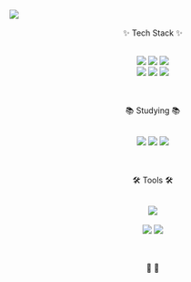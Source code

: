 ### <img src="https://capsule-render.vercel.app/api?type=cylinder&color=auto&height=300&section=header&animation=fadeIn&text=Hi,Hello%20dsad233%20GitHub&fontSize=30" />

<p align="center"> ✨ Tech Stack ✨ </p>

<br>

<div align="center">
<img src="https://img.shields.io/badge/html5-%23E34F26.svg?style=for-the-badge&logo=html5&logoColor=white" />
<img src="https://img.shields.io/badge/css3-%231572B6.svg?style=for-the-badge&logo=css3&logoColor=white" />
<img src="https://img.shields.io/badge/javascript-%23323330.svg?style=for-the-badge&logo=javascript&logoColor=%23F7DF1E" />
</div>

<div align="center">
<img src="https://img.shields.io/badge/node.js-6DA55F?style=for-the-badge&logo=node.js&logoColor=white" />
<img src="https://img.shields.io/badge/typescript-%23007ACC.svg?style=for-the-badge&logo=typescript&logoColor=white" />
<img src="https://img.shields.io/badge/nestjs-%23E0234E.svg?style=for-the-badge&logo=nestjs&logoColor=white" />
</div>

<br>
<br>

<p align="center"> 📚 Studying 📚 </p>

<br>

<div align="center">
<img src="https://img.shields.io/badge/mysql-4479A1.svg?style=for-the-badge&logo=mysql&logoColor=white" />
<img src="https://img.shields.io/badge/docker-%230db7ed.svg?style=for-the-badge&logo=docker&logoColor=white" />
<img src="https://img.shields.io/badge/redis-%23DD0031.svg?style=for-the-badge&logo=redis&logoColor=white" />
</div>

<br>
<br>

<p align="center"> 🛠 Tools 🛠 </p>

<br>

<div align="center">
<img src="https://img.shields.io/badge/github-%23121011.svg?style=for-the-badge&logo=github&logoColor=white" />
</div>

<br>

<div align="center">
<img src="https://img.shields.io/badge/Visual%20Studio%20Code-0078d7.svg?style=for-the-badge&logo=visual-studio-code&logoColor=white" />
<img src="https://img.shields.io/badge/Insomnia-black?style=for-the-badge&logo=insomnia&logoColor=5849BE" />
</div>

<br>
<br>

<p align="center"> 🤙  🤙 </p>

<!--
**dsad233/dsad233** is a ✨ _special_ ✨ repository because its `README.md` (this file) appears on your GitHub profile.

Here are some ideas to get you started:

- 🔭 I’m currently working on ...
- 🌱 I’m currently learning ...
- 👯 I’m looking to collaborate on ...
- 🤔 I’m looking for help with ...
- 💬 Ask me about ...
- 📫 How to reach me: ...
- 😄 Pronouns: ...
- ⚡ Fun fact: ...
-->
